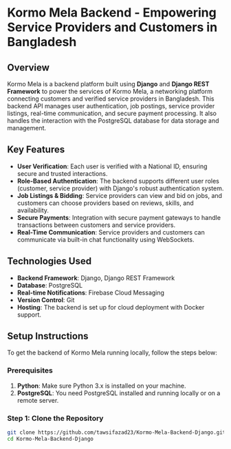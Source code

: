 # Kormo Mela Backend - Empowering Service Providers and Customers in Bangladesh

## Overview

Kormo Mela is a backend platform built using **Django** and **Django REST Framework** to power the services of Kormo Mela, a networking platform connecting customers and verified service providers in Bangladesh. This backend API manages user authentication, job postings, service provider listings, real-time communication, and secure payment processing. It also handles the interaction with the PostgreSQL database for data storage and management.

## Key Features

- **User Verification**: Each user is verified with a National ID, ensuring secure and trusted interactions.
- **Role-Based Authentication**: The backend supports different user roles (customer, service provider) with Django's robust authentication system.
- **Job Listings & Bidding**: Service providers can view and bid on jobs, and customers can choose providers based on reviews, skills, and availability.
- **Secure Payments**: Integration with secure payment gateways to handle transactions between customers and service providers.
- **Real-Time Communication**: Service providers and customers can communicate via built-in chat functionality using WebSockets.

## Technologies Used

- **Backend Framework**: Django, Django REST Framework
- **Database**: PostgreSQL
- **Real-time Notifications**: Firebase Cloud Messaging
- **Version Control**: Git
- **Hosting**: The backend is set up for cloud deployment with Docker support.

## Setup Instructions

To get the backend of Kormo Mela running locally, follow the steps below:

### Prerequisites

1. **Python**: Make sure Python 3.x is installed on your machine.
2. **PostgreSQL**: You need PostgreSQL installed and running locally or on a remote server.

### Step 1: Clone the Repository

```bash
git clone https://github.com/tawsifazad23/Kormo-Mela-Backend-Django.git
cd Kormo-Mela-Backend-Django
